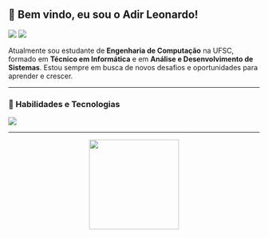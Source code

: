 ## 👋 Bem vindo, eu sou o Adir Leonardo!

<p align="left">
  <a href="https://www.linkedin.com/in/leunz/" target="_blank"><img src="https://img.shields.io/badge/-LinkedIn-%230077B5?style=for-the-badge&logo=linkedin&logoColor=white" target="_blank"></a>
  <a href="mailto:adirlab99@gmail.com"><img src="https://img.shields.io/badge/-Email-%23333?style=for-the-badge&logo=gmail&logoColor=white" target="_blank"></a>
</p>

Atualmente sou estudante de **Engenharia de Computação** na UFSC, formado em **Técnico em Informática** e em **Análise e Desenvolvimento de Sistemas**. Estou sempre em busca de novos desafios e oportunidades para aprender e crescer.

---

### 🚀 Habilidades e Tecnologias

<p align="left">
  <a href="https://skillicons.dev">
    <img src="https://skillicons.dev/icons?i=c,cpp,python,git,php,html,css,assembly" />
  </a>
</p>

---

<p align="center">
  <!-- <img height="180em" src="https://github-readme-stats.vercel.app/api?username=leunz&theme=blue-green&show_icons=true&hide_border=true&count_private=true"/> -->
  <img height="180em" src="http://github-profile-summary-cards.vercel.app/api/cards/profile-details?username=leunz&theme=gotham&hide_border=true&hide_title=true"/>
</p>
